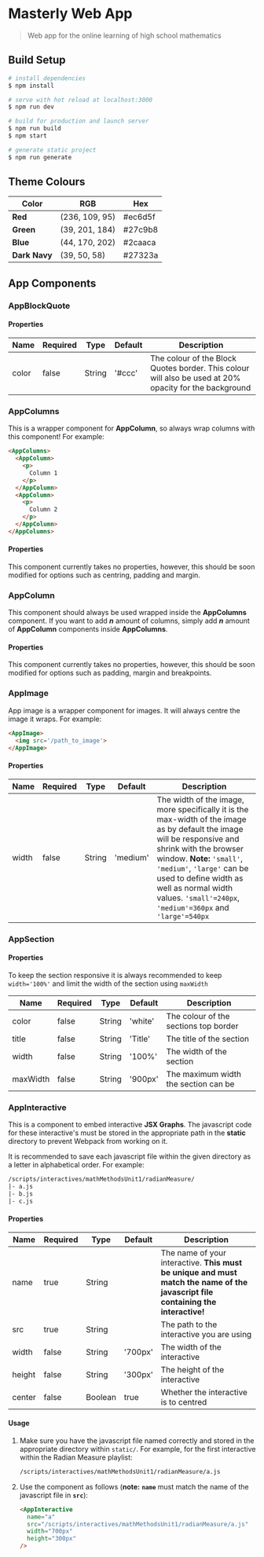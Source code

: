 # Masterly Web App

> Web app for the online learning of high school mathematics

## Build Setup

``` bash
# install dependencies
$ npm install

# serve with hot reload at localhost:3000
$ npm run dev

# build for production and launch server
$ npm run build
$ npm start

# generate static project
$ npm run generate
```

## Theme Colours

| Color         | RGB            | Hex     |
| ------------- | -------------- | ------- |
| **Red**       | (236, 109, 95) | #ec6d5f |
| **Green**     | (39, 201, 184) | #27c9b8 |
| **Blue**      | (44, 170, 202) | #2caaca |
| **Dark Navy** | (39, 50, 58)   | #27323a |

## App Components

### AppBlockQuote

#### Properties

| Name  | Required | Type   | Default | Description                                                  |
| ----- | -------- | ------ | ------- | ------------------------------------------------------------ |
| color | false    | String | '#ccc'  | The colour of the Block Quotes border. This colour will also be used at 20% opacity for the background |

### AppColumns

This is a wrapper component for **AppColumn**, so always wrap columns with this component! For example:

```html
<AppColumns>
  <AppColumn>
    <p>
      Column 1
    </p>
  </AppColumn>
  <AppColumn>
    <p>
      Column 2
    </p>
  </AppColumn>
</AppColumns>
```

#### Properties

This component currently takes no properties, however, this should be soon modified for options such as centring, padding and margin.

### AppColumn

This component should always be used wrapped inside the **AppColumns** component. If you want to add ***n*** amount of columns, simply add ***n*** amount of **AppColumn** components inside **AppColumns**.

#### Properties

This component currently takes no properties, however, this should be soon modified for options such as padding, margin and breakpoints.

### AppImage

App image is a wrapper component for images. It will always centre the image it wraps. For example:

```html
<AppImage>
  <img src='/path_to_image'>
</AppImage>
```

#### Properties

| Name  | Required | Type   | Default  | Description                                                  |
| ----- | -------- | ------ | -------- | ------------------------------------------------------------ |
| width | false    | String | 'medium' | The width of the image, more specifically it is the max-width of the image as by default the image will be responsive and shrink with the browser window. **Note:** `'small'`, `'medium'`, `'large'`  can be used to define width as well as normal width values. `'small'=240px`, `'medium'=360px` and `'large'=540px` |

### AppSection

#### Properties

To keep the section responsive it is always recommended to keep `width='100%'` and limit the width of the section using `maxWidth`

| Name     | Required | Type   | Default | Description                           |
| -------- | -------- | ------ | ------- | ------------------------------------- |
| color    | false    | String | 'white' | The colour of the sections top border |
| title    | false    | String | 'Title' | The title of the section              |
| width    | false    | String | '100%'  | The width of the section              |
| maxWidth | false    | String | '900px' | The maximum width the section can be  |

### AppInteractive

This is a component to embed interactive **JSX Graphs**. The javascript code for these interactive's must be stored in the appropriate path in the **static** directory to prevent Webpack from working on it. 

It is recommended to save each javascript file within the given directory as a letter in alphabetical order. For example:

```html
/scripts/interactives/mathMethodsUnit1/radianMeasure/
|- a.js
|- b.js
|- c.js
```

#### Properties

| Name   | Required | Type    | Default | Description                                                  |
| ------ | -------- | ------- | ------- | ------------------------------------------------------------ |
| name   | true     | String  |         | The name of your interactive. **This must be unique and must match the name of the javascript file containing the interactive!** |
| src    | true     | String  |         | The path to the interactive you are using                    |
| width  | false    | String  | '700px' | The width of the interactive                                 |
| height | false    | String  | '300px' | The height of the interactive                                |
| center | false    | Boolean | true    | Whether the interactive is to centred                        |

#### Usage

1. Make sure you have the javascript file named correctly and stored in the appropriate directory within `static/`. For example, for the first interactive within the Radian Measure playlist:

   ```html
   /scripts/interactives/mathMethodsUnit1/radianMeasure/a.js
   ```

2. Use the component as follows (**note:** **`name`** must match the name of the javascript file in **`src`**):

   ```html
   <AppInteractive
     name="a"
     src="/scripts/interactives/mathMethodsUnit1/radianMeasure/a.js"
     width="700px"
     height="300px"
   />
   ```

